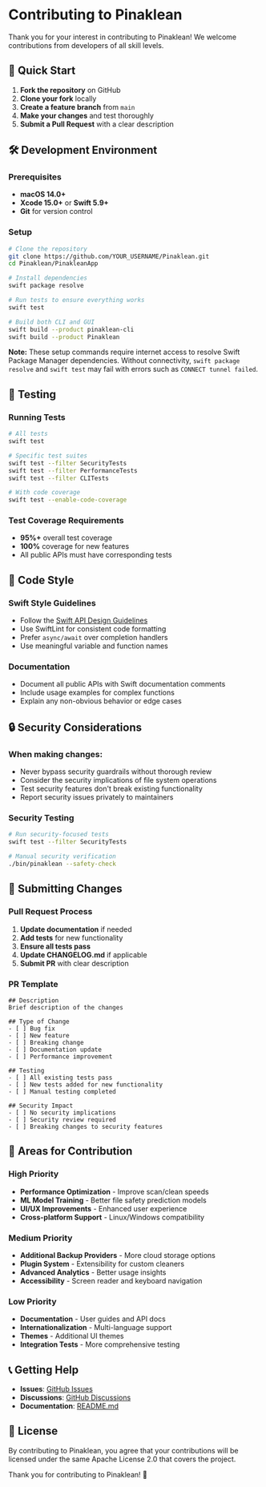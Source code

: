 # Contributing to Pinaklean

Thank you for your interest in contributing to Pinaklean! We welcome contributions from developers of all skill levels.

## 🚀 Quick Start

1. **Fork the repository** on GitHub
2. **Clone your fork** locally
3. **Create a feature branch** from `main`
4. **Make your changes** and test thoroughly
5. **Submit a Pull Request** with a clear description

## 🛠️ Development Environment

### Prerequisites
- **macOS 14.0+**
- **Xcode 15.0+** or **Swift 5.9+**
- **Git** for version control

### Setup
```bash
# Clone the repository
git clone https://github.com/YOUR_USERNAME/Pinaklean.git
cd Pinaklean/PinakleanApp

# Install dependencies
swift package resolve

# Run tests to ensure everything works
swift test

# Build both CLI and GUI
swift build --product pinaklean-cli
swift build --product Pinaklean
```

**Note:** These setup commands require internet access to resolve Swift Package Manager dependencies. Without connectivity, `swift package resolve` and `swift test` may fail with errors such as `CONNECT tunnel failed`.

## 🧪 Testing

### Running Tests
```bash
# All tests
swift test

# Specific test suites
swift test --filter SecurityTests
swift test --filter PerformanceTests
swift test --filter CLITests

# With code coverage
swift test --enable-code-coverage
```

### Test Coverage Requirements
- **95%+** overall test coverage
- **100%** coverage for new features
- All public APIs must have corresponding tests

## 📝 Code Style

### Swift Style Guidelines
- Follow the [Swift API Design Guidelines](https://swift.org/documentation/api-design-guidelines/)
- Use SwiftLint for consistent code formatting
- Prefer `async/await` over completion handlers
- Use meaningful variable and function names

### Documentation
- Document all public APIs with Swift documentation comments
- Include usage examples for complex functions
- Explain any non-obvious behavior or edge cases

## 🔒 Security Considerations

### When making changes:
- Never bypass security guardrails without thorough review
- Consider the security implications of file system operations
- Test security features don't break existing functionality
- Report security issues privately to maintainers

### Security Testing
```bash
# Run security-focused tests
swift test --filter SecurityTests

# Manual security verification
./bin/pinaklean --safety-check
```

## 🚀 Submitting Changes

### Pull Request Process
1. **Update documentation** if needed
2. **Add tests** for new functionality
3. **Ensure all tests pass**
4. **Update CHANGELOG.md** if applicable
5. **Submit PR** with clear description

### PR Template
```
## Description
Brief description of the changes

## Type of Change
- [ ] Bug fix
- [ ] New feature
- [ ] Breaking change
- [ ] Documentation update
- [ ] Performance improvement

## Testing
- [ ] All existing tests pass
- [ ] New tests added for new functionality
- [ ] Manual testing completed

## Security Impact
- [ ] No security implications
- [ ] Security review required
- [ ] Breaking changes to security features
```

## 🎯 Areas for Contribution

### High Priority
- **Performance Optimization** - Improve scan/clean speeds
- **ML Model Training** - Better file safety prediction models
- **UI/UX Improvements** - Enhanced user experience
- **Cross-platform Support** - Linux/Windows compatibility

### Medium Priority
- **Additional Backup Providers** - More cloud storage options
- **Plugin System** - Extensibility for custom cleaners
- **Advanced Analytics** - Better usage insights
- **Accessibility** - Screen reader and keyboard navigation

### Low Priority
- **Documentation** - User guides and API docs
- **Internationalization** - Multi-language support
- **Themes** - Additional UI themes
- **Integration Tests** - More comprehensive testing

## 📞 Getting Help

- **Issues**: [GitHub Issues](https://github.com/Pinak-Setu/Pinaklean/issues)
- **Discussions**: [GitHub Discussions](https://github.com/Pinak-Setu/Pinaklean/discussions)
- **Documentation**: [README.md](../README.md)

## 📄 License

By contributing to Pinaklean, you agree that your contributions will be licensed under the same Apache License 2.0 that covers the project.

Thank you for contributing to Pinaklean! 🎉
